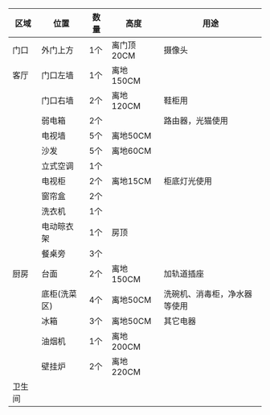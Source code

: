 | 区域 | 位置         | 数量 | 高度       | 用途                         |
| ---- | ------------ | ---- | ---------- | ---------------------------- |
| 门口 | 外门上方     | 1个  | 离门顶20CM | 摄像头                       |
| 客厅 | 门口左墙     | 1个  | 离地150CM  |                              |
|      | 门口右墙     | 2个  | 离地120CM  | 鞋柜用                       |
|      | 弱电箱       | 2个  |            | 路由器，光猫使用             |
|      | 电视墙       | 5个  | 离地50CM   |                              |
|      | 沙发         | 5个  | 离地60CM   |                              |
|      | 立式空调     | 1个  |            |                              |
|      | 电视柜       | 2个  | 离地15CM   | 柜底灯光使用                 |
|      | 窗帘盒       | 2个  |            |                              |
|      | 洗衣机       | 1个  |            |                              |
|      | 电动晾衣架   | 1个  | 房顶       |                              |
|      | 餐桌旁              |3个      |            |                              |
| 厨房 | 台面         | 2个  | 离地150CM  | 加轨道插座                   |
|      | 底柜(洗菜区) | 4个  | 离地50CM   | 洗碗机、消毒柜，净水器等使用 |
|      | 冰箱         | 3个  | 离地50CM   | 其它电器                     |
|      | 油烟机       | 1个  | 离地200CM  |                              |
|      | 壁挂炉       | 2个  | 离地220CM  |                              |
|卫生间      |              |      |            |                              |
